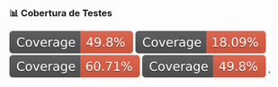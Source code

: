 ### 📊 Cobertura de Testes

![Statements](coverage/badge-statements.svg)
![Branches](coverage/badge-branches.svg)
![Functions](coverage/badge-functions.svg)
![Lines](coverage/badge-lines.svg)
'
